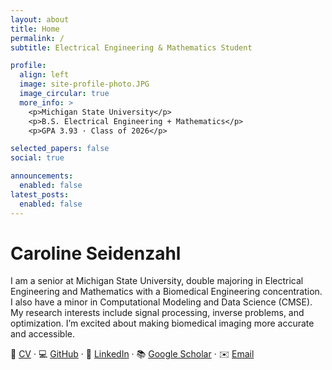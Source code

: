 ```yaml
---
layout: about
title: Home
permalink: /
subtitle: Electrical Engineering & Mathematics Student

profile:
  align: left
  image: site-profile-photo.JPG
  image_circular: true
  more_info: >
    <p>Michigan State University</p>
    <p>B.S. Electrical Engineering + Mathematics</p>
    <p>GPA 3.93 · Class of 2026</p>

selected_papers: false
social: true

announcements:
  enabled: false
latest_posts:
  enabled: false
---
```


# Caroline Seidenzahl

I am a senior at Michigan State University, double majoring in Electrical Engineering and Mathematics with a Biomedical Engineering concentration. I also have a minor in Computational Modeling and Data Science (CMSE).
My research interests include signal processing, inverse problems, and optimization. I’m excited about making biomedical imaging more accurate and accessible.

📄 [CV](assets/Caroline_Seidenzahl_CV.pdf) · 💻 [GitHub](https://github.com/seidenza) · 🔗 [LinkedIn](https://linkedin.com/in/seidenza) · 📚 [Google Scholar](#) · ✉️ [Email](mailto:seidenza@msu.edu)
